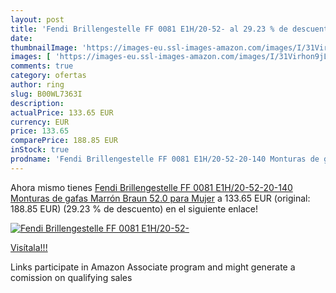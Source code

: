 ```yaml
---
layout: post
title: 'Fendi Brillengestelle FF 0081 E1H/20-52- al 29.23 % de descuento'
date: 
thumbnailImage: 'https://images-eu.ssl-images-amazon.com/images/I/31Virhon9jL._SL200_.jpg'
images: [ 'https://images-eu.ssl-images-amazon.com/images/I/31Virhon9jL._SL200_.jpg' ]
comments: true
category: ofertas
author: ring
slug: B00WL7363I
description:
actualPrice: 133.65 EUR
currency: EUR
price: 133.65
comparePrice: 188.85 EUR
inStock: true
prodname: 'Fendi Brillengestelle FF 0081 E1H/20-52-20-140 Monturas de gafas  Marrón  Braun   52.0 para Mujer'
---
```


Ahora mismo tienes [Fendi Brillengestelle FF 0081 E1H/20-52-20-140 Monturas de gafas  Marrón  Braun   52.0 para Mujer](https://www.amazon.es/dp/B00WL7363I/?tag=tolees-21) a 133.65 EUR (original: 188.85 EUR) (29.23 %  de descuento) en el siguiente enlace!

[![Fendi Brillengestelle FF 0081 E1H/20-52-](https://images-eu.ssl-images-amazon.com/images/I/31Virhon9jL._SL200_.jpg)](https://www.amazon.es/dp/B00WL7363I/?tag=tolees-21)

[Visítala!!!](https://www.amazon.es/dp/B00WL7363I/?tag=tolees-21)

Links participate in Amazon Associate program and might generate a comission on qualifying sales
